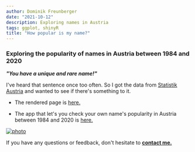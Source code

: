 ```yaml
---
author: Dominik Freunberger
date: "2021-10-12"
description: Exploring names in Austria
tags: ggplot, shinyR
title: "How popular is my name?"
---
```


### Exploring the popularity of names in Austria between 1984 and 2020

___"You have a unique and rare name!"___ 

I've heard that sentence once too often. So I got the data from [Statistik Austria](https://www.statistik.at/web_de/statistiken/menschen_und_gesellschaft/bevoelkerung/geborene/vornamen/index.html) and wanted to see if there's something to it.

- The rendered page is [here.](https://dmnkfr.github.io/my_name/)

- The app that let's you check your own name's popularity in Austria between 1984 and 2020 is [here.](https://dmnkfr.shinyapps.io/my_name_your_name/)

[![photo](/projects/images/my_name.png)](https://dmnkfr.github.io/my_name/)

If you have any questions or feedback, don't hesitate to [__contact me.__](https://dmnkfr.netlify.app/)